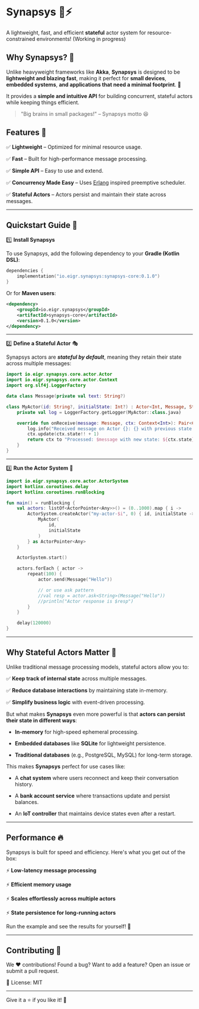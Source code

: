 # Synapsys 🧠⚡
A lightweight, fast, and efficient **stateful** actor system for resource-constrained environments! (Working in progress)

## Why Synapsys? 🤔
Unlike heavyweight frameworks like **Akka**, **Synapsys** is designed to be **lightweight and blazing fast**, making it perfect for **small devices**, **embedded systems**, **and applications that need a minimal footprint**. 🚀

It provides a **simple and intuitive API** for building concurrent, stateful actors while keeping things efficient.

> "Big brains in small packages!" – Synapsys motto 😆

## Features 🌟

✅ **Lightweight** – Optimized for minimal resource usage.

✅ **Fast** – Built for high-performance message processing.

✅ **Simple API** – Easy to use and extend.

✅ **Concurrency Made Easy** – Uses [Erlang](https://blog.appsignal.com/2024/04/23/deep-diving-into-the-erlang-scheduler.html) inspired preemptive scheduler.

✅ **Stateful Actors** – Actors persist and maintain their state across messages.

---

## Quickstart Guide 🏁

1️⃣ **Install Synapsys**

To use Synapsys, add the following dependency to your **Gradle (Kotlin DSL)**:

```kotlin
dependencies {
    implementation("io.eigr.synapsys:synapsys-core:0.1.0")
}
```

Or for **Maven users**:

```xml
<dependency>
    <groupId>io.eigr.synapsys</groupId>
    <artifactId>synapsys-core</artifactId>
    <version>0.1.0</version>
</dependency>
```

---

2️⃣ **Define a Stateful Actor** 🎭

Synapsys actors are ***stateful by default***, meaning they retain their state across multiple messages:

```kotlin
import io.eigr.synapsys.core.actor.Actor
import io.eigr.synapsys.core.actor.Context
import org.slf4j.LoggerFactory

data class Message(private val text: String?)

class MyActor(id: String?, initialState: Int?) : Actor<Int, Message, String>(id, initialState) {
    private val log = LoggerFactory.getLogger(MyActor::class.java)

    override fun onReceive(message: Message, ctx: Context<Int>): Pair<Context<Int>, String> {
        log.info("Received message on Actor {}: {} with previous state: {}", id, message, ctx.state)
        ctx.update(ctx.state!! + 1)
        return ctx to "Processed: $message with new state: ${ctx.state}"
    }
}
```

---

3️⃣ **Run the Actor System** 🚀

```kotlin
import io.eigr.synapsys.core.actor.ActorSystem
import kotlinx.coroutines.delay
import kotlinx.coroutines.runBlocking

fun main() = runBlocking {
    val actors: listOf<ActorPointer<Any>>() = (0..1000).map { i ->
        ActorSystem.createActor("my-actor-$i", 0) { id, initialState ->
            MyActor(
                id,
                initialState
            )
        } as ActorPointer<Any>
    }

    ActorSystem.start()

    actors.forEach { actor ->
        repeat(100) {
            actor.send(Message("Hello"))

            // or use ask pattern
            //val resp = actor.ask<String>(Message("Hello"))
            //println("Actor response is $resp")
        }
    }

    delay(120000)
}
```

---

## Why Stateful Actors Matter 🧠

Unlike traditional message processing models, stateful actors allow you to:

✅ **Keep track of internal state** across multiple messages.

✅ **Reduce database interactions** by maintaining state in-memory.

✅ **Simplify business logic** with event-driven processing.

But what makes **Synapsys** even more powerful is that **actors can persist their state in different ways**:

* **In-memory** for high-speed ephemeral processing.

* **Embedded databases** like **SQLite** for lightweight persistence.

* **Traditional databases** (e.g., PostgreSQL, MySQL) for long-term storage.

This makes **Synapsys** perfect for use cases like:

* A **chat system** where users reconnect and keep their conversation history.

* A **bank account service** where transactions update and persist balances.

* An **IoT controller** that maintains device states even after a restart.

---

## Performance 🔥

Synapsys is built for speed and efficiency. Here's what you get out of the box:

⚡ **Low-latency message processing**

⚡ **Efficient memory usage**

⚡ **Scales effortlessly across multiple actors**

⚡ **State persistence for long-running actors**

Run the example and see the results for yourself! 🚀

---

## Contributing 🤝

We ❤️ contributions! Found a bug? Want to add a feature? Open an issue or submit a pull request.

📜 License: MIT

---

Give it a ⭐ if you like it! 🎉